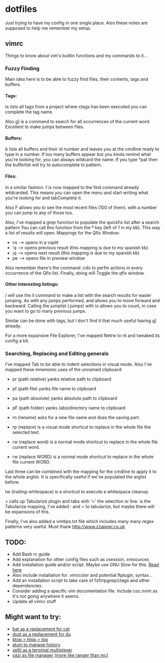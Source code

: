 # dotfiles

Just trying to have my config in one single place.
Also these notes are supposed to help me remember my setup.

## vimrc

Things to know about vim's builtin functions and my commands to it...

### Fuzzy Finding

Main idea here is to be able to fuzzy find files, their contents, tags and buffers.

#### Tags:

<Space>ts lists all tags from a project where ctags has been executed
you can <Tab>complete the tag name.

Also g] is a command to search for all occurrences of the current word.
Excellent to make jumps between files.

#### Buffers:

<Space>b lists all buffers and their id number and leaves you at the cmdline ready to type in a number.
If too many buffers appear but you kinda remind what you're looking for, you can always wildcard the name.
If you type *pat<Tab> then the bufferlist will try to autocomplete to pattern.

#### Files:

In a similar fashion. <Space>f is now mapped to the find command already wildcarded.
This means you can open the menu and start writing what you're looking for and tabComplete it.

Also <Space>F allows you to see the most recent files (100 of them).
with a number you can jump to any of those too.

Also, I've mapped a grep function to populate the quickfix list after a search pattern
You can call this function from the º key (left of 1 in my kb).
This way a list of results will open.
Mappings for the Qfix Window:

* vs --> opens in a vsplit
* 'q --> opens previous result (this mapping is due to my spanish kb)
* ¡q --> opens next result (this mapping is due to my spanish kb)
* pe --> opens file in preview window

Also remember there's the command :cdo to perfm actions in every occurrence of the Qfix list.
Finally, doing <space><space> will Toggle the qfix window.

#### Other interesting listings:

<Space>/ will use the il command to make a list with the search results for easier jumping.
As with any jumps performed, <C-o> and <C-i> allows you to move forward and backward.
Calling the jumplist (:jumps) with <Space>io allows you to count, 
in case you want to go to many previous jumps.

Similar can be done with tags, but I don't find it that much useful having g] already.

For a more expansive File Explorer, I've mapped Netrw to <Space>nt and tweaked its config a bit.

### Searching, Replacing and Editing generals

I've mapped Tab to be able to indent selections in visual mode.
Also I've mapped these mnemonic uses of the unnamed clipboard:

* <Space>pr (path relative) yanks relative path to clipboard
* <Space>pf (path file) yanks file name to clipboard
* <Space>pa (path absolute) yanks absolute path to clipboard
* <Space>pF (path folder) yanks (abs)directory name to clipboard

* <Space>rn (rename) asks for a new file name and does the saving part.
* <Space>rp (replace) is a visual mode shortcut to replace in the whole file the selected text.
* <Space>rw (replace word) is a normal mode shortcut to replace in the whole file current word.
* <Space>rw (replace WORD) is a normal mode shortcut to replace in the whole file current WORD.

Last three can be combined with the <C-A> mapping for the cmdline
to apply it to the whole arglist.
It is specifically useful if we've populated the arglist before.

<Space>tw (trailing-whitespace) is a shortcut to execute a whitespace cleanup.

<Space><Tab>= calls up Tabularize plugin and tabs with '=' the selection or line.
<Space><Tab> is the Tabularize mapping, I've added : and = to tabularize, but maybe there will be expansions of this.

Finally, I've also added a vimtips.txt file which includes many many regex patterns very useful.
Must thank http://www.zzapper.co.uk


## TODO:
- Add Bash rc guide
- Add explanation for other config files such as xsession, xresources
- Add installation guide and/or script. Maybe use GNU Stow for this. [Read here](https://venthur.de/2021-12-19-managing-dotfiles-with-stow.html)
- Also include installation for .vim/color and potential ftplugin, syntax...
- Add an installation script to take care of fzf/ripgrep/ctags and other dependencies.
- Consider adding a specific vim documentation file. Include coc.nvim as it's not going anywhere it seems.
- Update all vimrc stuff

## Might want to try:
- [bat as a replacement for cat](https://github.com/sharkdp/bat)
- [dust as a replacement for du](https://github.com/bootandy/dust)
- [btop > htop > top](https://github.com/aristocratos/btop)
- [atuin to manage history](https://github.com/atuinsh/atuin)
- [zellij as a terminal multiplexer](https://github.com/zellij-org/zellij)
- [yazi as file manager (more like ranger than mc)](https://github.com/sxyazi/yazi)
